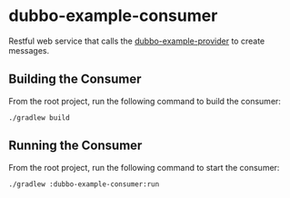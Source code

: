 # dubbo-example-consumer
Restful web service that calls the [dubbo-example-provider](../dubbo-example-provider) to create messages.

## Building the Consumer
From the root project, run the following command to build the consumer:

    ./gradlew build

## Running the Consumer
From the root project, run the following command to start the consumer:

    ./gradlew :dubbo-example-consumer:run